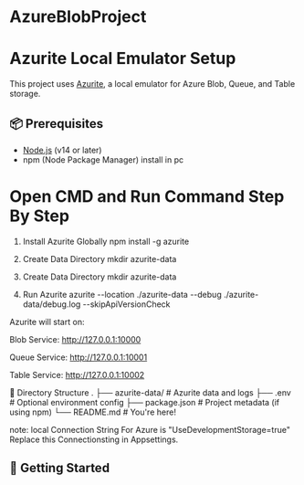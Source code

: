 # AzureBlobProject

# Azurite Local Emulator Setup

This project uses [Azurite](https://github.com/Azure/Azurite), a local emulator for Azure Blob, Queue, and Table storage.

## 📦 Prerequisites

- [Node.js](https://nodejs.org/) (v14 or later)
- npm (Node Package Manager) install in pc

# Open CMD and Run Command Step By Step
1. Install Azurite Globally
   npm install -g azurite

2. Create Data Directory
   mkdir azurite-data

3. Create Data Directory
  mkdir azurite-data

5. Run Azurite
  azurite --location ./azurite-data --debug ./azurite-data/debug.log --skipApiVersionCheck

Azurite will start on:

Blob Service: http://127.0.0.1:10000

Queue Service: http://127.0.0.1:10001

Table Service: http://127.0.0.1:10002

📂 Directory Structure
.
├── azurite-data/        # Azurite data and logs
├── .env                 # Optional environment config
├── package.json         # Project metadata (if using npm)
└── README.md            # You're here!

note: local Connection String For Azure is "UseDevelopmentStorage=true" Replace this Connectionsting in Appsettings.

## 🚀 Getting Started


